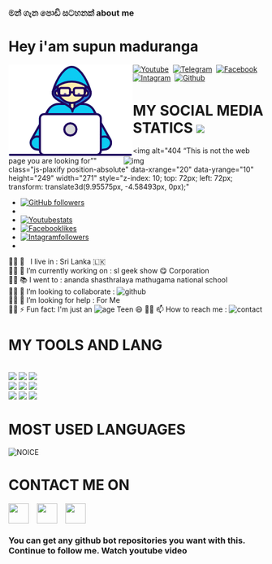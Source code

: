 ###                                    මන් ගැන පොඩි  සටහනක් about me 
# Hey i'am supun maduranga  
<img align="left" src="https://github.com/RazorKenway/RazorKenway/raw/main/Developer.gif" style="max-width:100%;">

[![Youtube](https://img.shields.io/badge/YouTube%20Channel-ff0000?style=flat&labelColor=224242&logoColor=white&for-the-badge&logo=youtube)](https://www.youtube.com/channel/UCvYfJcTr8RY72dIapzMqFQA?sub_confirmation=1)&nbsp;
[![Telegram](https://img.shields.io/badge/Bemro%20Team-003245?style=flat&labelColor=224242&logoColor=white&for-the-badge&logo=telegram)](https://t.me/slbotzone)&nbsp;
[![Facebook](https://img.shields.io/badge/Follow%20me%20on%20Facebook-2533cf?style=flat&labelColor=224242&logoColor=white&for-the-badge&logo=facebook)](https://www.facebook.com/SL-Geek-Show-yt-103654258471929/)&nbsp;
[![Intagram](https://img.shields.io/badge/Follow%20me%20on%20Instagram-4d267a?style=style=flat&labelColor=224242&logoColor=white&for-the-badge&logo=instagram)](https://www.instagram.com/sl_geek_show/)&nbsp;
[![Github](https://img.shields.io/badge/Github-000000?style=style=flat&labelColor=224242&logoColor=white&for-the-badge&logo=github)](https://github.com/youtubeslgeekshow) 

<img width="55%" align="right" alt="img " src="https://raw.githubusercontent.com/onimur/.github/master/.resources/git-header.svg" style="max-width:100%;">





# MY SOCIAL MEDIA STATICS <img src="https://camo.githubusercontent.com/2c8b3670d933220ae3c023fa1d568682975cce3f10799d0d3ff5ecac394b4ee8/68747470733a2f2f6d656469612e67697068792e636f6d2f6d656469612f31326f75664342304d795a31476f2f67697068792e676966" width="50px">


<img alt="404 “This is not the web page you are looking for”" class="js-plaxify position-absolute" data-xrange="20" data-yrange="10" height="249" width="271" style="z-index: 10; top: 72px; left: 72px; transform: translate3d(9.95575px, -4.58493px, 0px);" 
  


- [![GitHub followers](https://img.shields.io/github/followers/youtubeslgeekshow.svg?style=social&label=Follow&maxAge=2592000)](https://github.com/youtubeslgeekshow?tab=followers)
- 
- [![Youtubestats](https://img.shields.io/badge/YouTube%20Subscribers-ff0000?style=flat&labelColor=224242&logoColor=white&for-the-badge&logo=youtube)](https://socialblade.com/youtube/channel/UCvYfJcTr8RY72dIapzMqFQA/realtime)
- [![Facebooklikes](https://img.shields.io/badge/Facebook%20Likes-2533cf?style=flat&labelColor=224242&logoColor=white&for-the-badge&logo=facebook)](https://socialblade.com/facebook/page/SL-Geek-Show-yt-103654258471929)
- [![Intagramfollowers](https://img.shields.io/badge/Instagram%20Followers-4d267a?style=style=flat&labelColor=224242&logoColor=white&for-the-badge&logo=instagram)](https://socialblade.com/instagram/user/sl_geek_show)
- 

👨‍💻   🚶‍ &nbsp; I live in : Sri Lanka 🇱🇰  <br>
👨‍💻  🔭 I’m currently working on : sl geek show 😋 Corporation  <br>
👨‍💻  📚 I went to :  ananda shasthralaya mathugama national school <br>
👨‍💻  👯 I’m looking to collaborate : ![github](https://img.shields.io/badge/On-Github-black)  <br>
👨‍💻  🤔 I’m looking for help : For  Me  <br>
👨‍💻  ⚡ Fun fact: I'm just an ![age](https://img.shields.io/badge/Age-17-yellow) Teen 😄
👨‍💻  📫 How to reach me : ![contact](https://img.shields.io/badge/Contact%20me-On%20Telegram-blue)


# MY TOOLS AND LANG

<p align ="left">
  <br />
  <code><img width="10%"  src="https://www.vectorlogo.zone/logos/json/json-ar21.svg"></code>
  <code><img width="10%"   src="https://www.vectorlogo.zone/logos/git-scm/git-scm-ar21.svg"></code>
  <code><img width="10%"   src="https://www.vectorlogo.zone/logos/python/python-ar21.svg"></code>
  <br />
  <code><img width="10%"  src="https://www.vectorlogo.zone/logos/mysql/mysql-ar21.svg"></code>
  <code><img width="10%"  src="https://www.vectorlogo.zone/logos/sqlite/sqlite-ar21.svg"></code>
  <code><img width="10%"  src="https://www.vectorlogo.zone/logos/firebase/firebase-ar21.svg"></code>
  <br />
  <code><img width="10%"  src="https://www.vectorlogo.zone/logos/w3_html5/w3_html5-ar21.svg"></code>
  <code><img width="10%"  src="https://www.vectorlogo.zone/logos/github/github-ar21.svg"></code>
  <code><img width="10%"  src="https://www.vectorlogo.zone/logos/gitlab/gitlab-ar21.svg"></code>
  <br>
</p>  



# MOST USED LANGUAGES
![NOICE](https://github-readme-stats.vercel.app/api/top-langs/?username=youtubeslgeekshow&theme=dark&show_icons=true)

# CONTACT ME ON

<p align="left">
<a href="https://t.me/supunma" target="blank"><img align="center" src="https://cdn4.iconfinder.com/data/icons/logos-and-brands/512/335_Telegram_logo-256.png"  height="40" width="40" /></a> &nbsp;&nbsp;
<a href="https://www.facebook.com/slgeekshowyt" target="blank"><img align="center" src="https://cdn3.iconfinder.com/data/icons/2018-social-media-logotypes/1000/2018_social_media_popular_app_logo_facebook-256.png" height="40" width="40" /></a> &nbsp;&nbsp;
<a href="https://www.youtube.com/channel/UCvYfJcTr8RY72dIapzMqFQA" target="blank"><img align="center" src="https://cdn3.iconfinder.com/data/icons/2018-social-media-logotypes/1000/2018_social_media_popular_app_logo_youtube-256.png" height="40" width="40" /></a> &nbsp;&nbsp;
    
###    You can get any github bot repositories you want with this. Continue to follow me. Watch youtube video   






